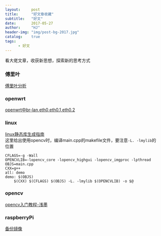 ```yaml
---
layout:     post
title:      "好文章收藏"
subtitle:   "好文"
date:       2017-05-27
author:     "HJ"
header-img: "img/post-bg-2017.jpg"
catalog:    true
tags:
      - 好文
---
```


看大佬文章，收获新思想，探索新的思考方式

### 傅里叶

[傅里叶分析](http://blog.csdn.net/zzz3265/article/details/46650155)

### openwrt

[openwrt中br-lan,eth0,eth0.1,eth0.2](https://blog.phpgao.com/openwrt-interface.html)

### linux

[linux静态库生成指南](http://www.cnblogs.com/jiqingwu/p/4325382.html)
<br>
这里给出使用opencv时，编译main.cpp的makefile文件，要注意`-L. -lmylib`的位置
```
CFLAGS=-g -Wall
OPENCVLIB=-lopencv_core -lopencv_highgui -lopencv_imgproc -lpthread
OBJS=main.cpp
CXX=g++
all: demo
demo: $(OBJS)
	$(CXX) $(CFLAGS) $(OBJS) -L. -lmylib $(OPENCVLIB) -o $@ 
```
### opencv

[opencv入门教程-浅墨](http://m.blog.csdn.net/column/details?alias=opencv-tutorial)

### raspberryPi

[备份镜像](http://shumeipai.nxez.com/2014/06/01/do-system-backup-image-of-raspberry-pi-for-linux-or-mac.html)
